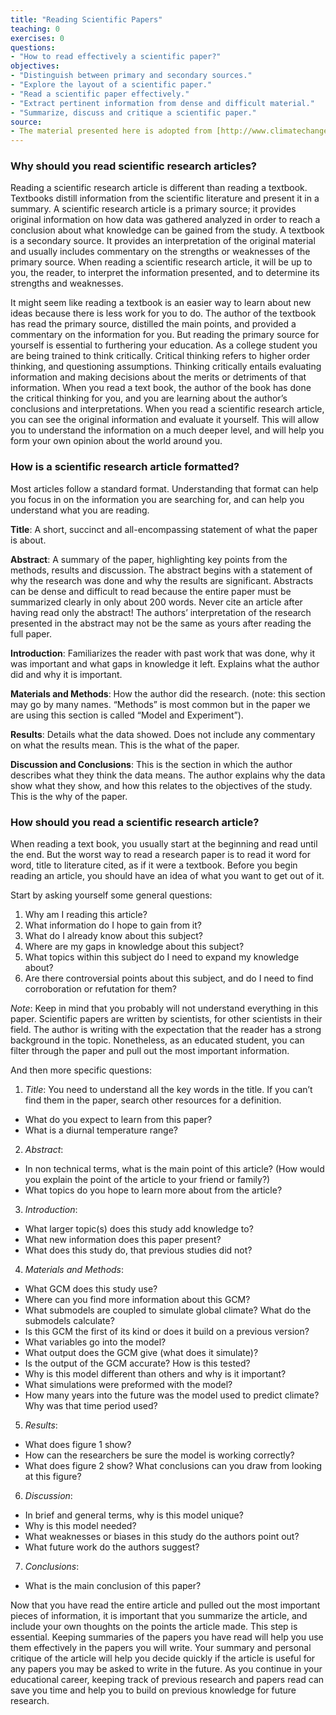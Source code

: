 ```yaml
---
title: "Reading Scientific Papers"
teaching: 0
exercises: 0
questions:
- "How to read effectively a scientific paper?"
objectives:
- "Distinguish between primary and secondary sources."
- "Explore the layout of a scientific paper."
- "Read a scientific paper effectively."
- "Extract pertinent information from dense and difficult material."
- "Summarize, discuss and critique a scientific paper."
source:
- The material presented here is adopted from [http://www.climatechangecourse.org/Assign/Exer2.htm](http://www.climatechangecourse.org/Assign/Exer2.htm)
---
```


### Why should you read scientific research articles?
Reading a scientific research article is different than reading a textbook. Textbooks distill information from the scientific literature and present it in a summary. A scientific research article is a primary source; it provides original information on how data was gathered analyzed in order to reach a conclusion about what knowledge can be gained from the study. A textbook is a secondary source. It provides an interpretation of the original material and usually includes commentary on the strengths or weaknesses of the primary source. When reading a scientific research article, it will be up to you, the reader, to interpret the information presented, and to determine its strengths and weaknesses.

It might seem like reading a textbook is an easier way to learn about new ideas because there is less work for you to do. The author of the textbook has read the primary source, distilled the main points, and provided a commentary on the information for you. But reading the primary source for yourself is essential to furthering your education. As a college student you are being trained to think critically. Critical thinking refers to higher order thinking, and questioning assumptions. Thinking critically entails evaluating information and making decisions about the merits or detriments of that information. When you read a text book, the author of the book has done the critical thinking for you, and you are learning about the author’s conclusions and interpretations. When you read a scientific research article, you can see the original information and evaluate it yourself. This will allow you to understand the information on a much deeper level, and will help you form your own opinion about the world around you.

### How is a scientific research article formatted?
Most articles follow a standard format. Understanding that format can help you focus in on the information you are searching for, and can help you understand what you are reading.

**Title**: A short, succinct and all-encompassing statement of what the paper is about.

**Abstract**: A summary of the paper, highlighting key points from the methods, results and discussion. The abstract begins with a statement of why the research was done and why the results are significant. Abstracts can be dense and difficult to read because the entire paper must be summarized clearly in only about 200 words. Never cite an article after having read only the abstract! The authors’ interpretation of the research presented in the abstract may not be the same as yours after reading the full paper.

**Introduction**: Familiarizes the reader with past work that was done, why it was important and what gaps in knowledge it left. Explains what the author did and why it is important.

**Materials and Methods**: How the author did the research. (note: this section may go by many names. “Methods” is most common but in the paper we are using this section is called “Model and Experiment”).

**Results**: Details what the data showed. Does not include any commentary on what the results mean. This is the what of the paper.

**Discussion and Conclusions**: This is the section in which the author describes what they think the data means. The author explains why the data show what they show, and how this relates to the objectives of the study. This is the why of the paper.

### How should you read a scientific research article?
When reading a text book, you usually start at the beginning and read until the end. But the worst way to read a research paper is to read it word for word, title to literature cited, as if it were a textbook. Before you begin reading an article, you should have an idea of what you want to get out of it.

Start by asking yourself some general questions:

1) Why am I reading this article?
2) What information do I hope to gain from it?
3) What do I already know about this subject?
4) Where are my gaps in knowledge about this subject?
5) What topics within this subject do I need to expand my knowledge about?
6) Are there controversial points about this subject, and do I need to find corroboration or refutation for them?

*Note*: 
Keep in mind that you probably will not understand everything in this paper. Scientific papers are written by scientists, for other scientists in their field. The author is writing with the expectation that the reader has a strong background in the topic. Nonetheless, as an educated student, you can filter through the paper and pull out the most important information.

And then more specific questions:

1) *Title*: You need to understand all the key words in the title. If you can’t find them in the paper, search other resources for a definition.
- What do you expect to learn from this paper?
- What is a diurnal temperature range?<br>

2) *Abstract*:
- In non technical terms, what is the main point of this article? (How would you explain the point of the article to your friend or family?)
- What topics do you hope to learn more about from the article?

3) *Introduction*:
- What larger topic(s) does this study add knowledge to?
- What new information does this paper present?
- What does this study do, that previous studies did not?

4) *Materials and Methods*:
- What GCM does this study use?
- Where can you find more information about this GCM?
- What submodels are coupled to simulate global climate? What do the submodels calculate?
- Is this GCM the first of its kind or does it build on a previous version?
- What variables go into the model?
- What output does the GCM give (what does it simulate)?
- Is the output of the GCM accurate? How is this tested?
- Why is this model different than others and why is it important?
- What simulations were preformed with the model?
- How many years into the future was the model used to predict climate? Why was that time period used?

5) *Results*:
- What does figure 1 show?
- How can the researchers be sure the model is working correctly?
- What does figure 2 show? What conclusions can you draw from looking at this figure?

6) *Discussion*:
- In brief and general terms, why is this model unique?
- Why is this model needed?
- What weaknesses or biases in this study do the authors point out?
- What future work do the authors suggest?

7) *Conclusions*:
- What is the main conclusion of this paper?

Now that you have read the entire article and pulled out the most important pieces of information, it is important that you summarize the article, and include your own thoughts on the points the article made. This step is essential. Keeping summaries of the papers you have read will help you use them effectively in the papers you will write. Your summary and personal critique of the article will help you decide quickly if the article is useful for any papers you may be asked to write in the future. As you continue in your educational career, keeping track of previous research and papers read can save you time and help you to build on previous knowledge for future research. 
